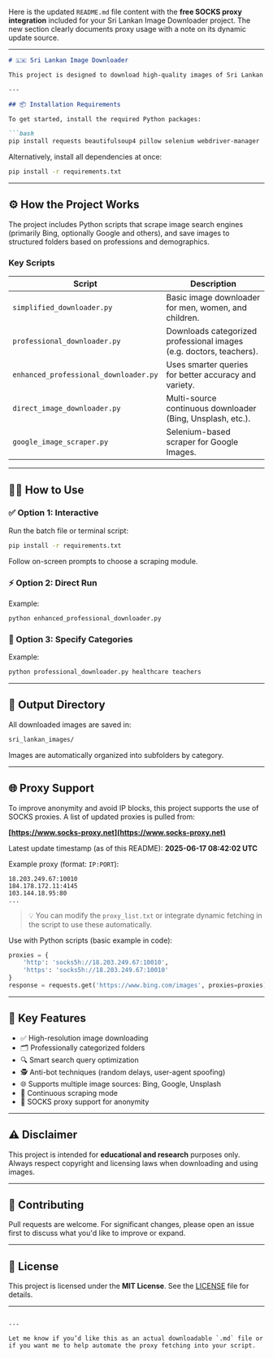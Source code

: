 Here is the updated `README.md` file content with the **free SOCKS proxy integration** included for your Sri Lankan Image Downloader project. The new section clearly documents proxy usage with a note on its dynamic update source.

---

````markdown
# 🇱🇰 Sri Lankan Image Downloader

This project is designed to download high-quality images of Sri Lankan people across various professional and demographic categories using web scraping techniques.

---

## 📦 Installation Requirements

To get started, install the required Python packages:

```bash
pip install requests beautifulsoup4 pillow selenium webdriver-manager
````

Alternatively, install all dependencies at once:

```bash
pip install -r requirements.txt
```

---

## ⚙️ How the Project Works

The project includes Python scripts that scrape image search engines (primarily Bing, optionally Google and others), and save images to structured folders based on professions and demographics.

### Key Scripts

| Script                                | Description                                                         |
| ------------------------------------- | ------------------------------------------------------------------- |
| `simplified_downloader.py`            | Basic image downloader for men, women, and children.                |
| `professional_downloader.py`          | Downloads categorized professional images (e.g. doctors, teachers). |
| `enhanced_professional_downloader.py` | Uses smarter queries for better accuracy and variety.               |
| `direct_image_downloader.py`          | Multi-source continuous downloader (Bing, Unsplash, etc.).          |
| `google_image_scraper.py`             | Selenium-based scraper for Google Images.                           |

---

## 🧑‍💻 How to Use

### ✅ Option 1: Interactive

Run the batch file or terminal script:

```bash
pip install -r requirements.txt
```

Follow on-screen prompts to choose a scraping module.

### ⚡ Option 2: Direct Run

Example:

```bash
python enhanced_professional_downloader.py
```

### 🎯 Option 3: Specify Categories

Example:

```bash
python professional_downloader.py healthcare teachers
```

---

## 📁 Output Directory

All downloaded images are saved in:

```bash
sri_lankan_images/
```

Images are automatically organized into subfolders by category.

---

## 🌐 Proxy Support

To improve anonymity and avoid IP blocks, this project supports the use of SOCKS proxies. A list of updated proxies is pulled from:

**[https://www.socks-proxy.net](https://www.socks-proxy.net)**

Latest update timestamp (as of this README):
**2025-06-17 08:42:02 UTC**

Example proxy (format: `IP:PORT`):

```
18.203.249.67:10010
184.178.172.11:4145
103.144.18.95:80
...
```

> 💡 You can modify the `proxy_list.txt` or integrate dynamic fetching in the script to use these automatically.

Use with Python scripts (basic example in code):

```python
proxies = {
    'http': 'socks5h://18.203.249.67:10010',
    'https': 'socks5h://18.203.249.67:10010'
}
response = requests.get('https://www.bing.com/images', proxies=proxies)
```

---

## 🌟 Key Features

* ✅ High-resolution image downloading
* 🗂️ Professionally categorized folders
* 🔍 Smart search query optimization
* 🕵️ Anti-bot techniques (random delays, user-agent spoofing)
* 🌐 Supports multiple image sources: Bing, Google, Unsplash
* 🔁 Continuous scraping mode
* 🧰 SOCKS proxy support for anonymity

---

## ⚠️ Disclaimer

This project is intended for **educational and research** purposes only. Always respect copyright and licensing laws when downloading and using images.

---

## 🤝 Contributing

Pull requests are welcome. For significant changes, please open an issue first to discuss what you'd like to improve or expand.

---

## 📜 License

This project is licensed under the **MIT License**. See the [LICENSE](LICENSE) file for details.

---

```

---

Let me know if you’d like this as an actual downloadable `.md` file or if you want me to help automate the proxy fetching into your script.
```
